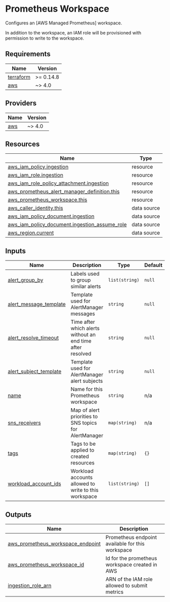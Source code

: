 # Prometheus Workspace

Configures an [AWS Managed Prometheus] workspace.

In addition to the workspace, an IAM role will be provisioned with permission to
write to the workspace.

<!-- BEGIN_TF_DOCS -->
## Requirements

| Name | Version |
|------|---------|
| <a name="requirement_terraform"></a> [terraform](#requirement\_terraform) | >= 0.14.8 |
| <a name="requirement_aws"></a> [aws](#requirement\_aws) | ~> 4.0 |

## Providers

| Name | Version |
|------|---------|
| <a name="provider_aws"></a> [aws](#provider\_aws) | ~> 4.0 |

## Resources

| Name | Type |
|------|------|
| [aws_iam_policy.ingestion](https://registry.terraform.io/providers/hashicorp/aws/latest/docs/resources/iam_policy) | resource |
| [aws_iam_role.ingestion](https://registry.terraform.io/providers/hashicorp/aws/latest/docs/resources/iam_role) | resource |
| [aws_iam_role_policy_attachment.ingestion](https://registry.terraform.io/providers/hashicorp/aws/latest/docs/resources/iam_role_policy_attachment) | resource |
| [aws_prometheus_alert_manager_definition.this](https://registry.terraform.io/providers/hashicorp/aws/latest/docs/resources/prometheus_alert_manager_definition) | resource |
| [aws_prometheus_workspace.this](https://registry.terraform.io/providers/hashicorp/aws/latest/docs/resources/prometheus_workspace) | resource |
| [aws_caller_identity.this](https://registry.terraform.io/providers/hashicorp/aws/latest/docs/data-sources/caller_identity) | data source |
| [aws_iam_policy_document.ingestion](https://registry.terraform.io/providers/hashicorp/aws/latest/docs/data-sources/iam_policy_document) | data source |
| [aws_iam_policy_document.ingestion_assume_role](https://registry.terraform.io/providers/hashicorp/aws/latest/docs/data-sources/iam_policy_document) | data source |
| [aws_region.current](https://registry.terraform.io/providers/hashicorp/aws/latest/docs/data-sources/region) | data source |

## Inputs

| Name | Description | Type | Default | Required |
|------|-------------|------|---------|:--------:|
| <a name="input_alert_group_by"></a> [alert\_group\_by](#input\_alert\_group\_by) | Labels used to group similar alerts | `list(string)` | `null` | no |
| <a name="input_alert_message_template"></a> [alert\_message\_template](#input\_alert\_message\_template) | Template used for AlertManager messages | `string` | `null` | no |
| <a name="input_alert_resolve_timeout"></a> [alert\_resolve\_timeout](#input\_alert\_resolve\_timeout) | Time after which alerts without an end time after resolved | `string` | `null` | no |
| <a name="input_alert_subject_template"></a> [alert\_subject\_template](#input\_alert\_subject\_template) | Template used for AlertManager alert subjects | `string` | `null` | no |
| <a name="input_name"></a> [name](#input\_name) | Name for this Prometheus workspace | `string` | n/a | yes |
| <a name="input_sns_receivers"></a> [sns\_receivers](#input\_sns\_receivers) | Map of alert priorities to SNS topics for AlertManager | `map(string)` | n/a | yes |
| <a name="input_tags"></a> [tags](#input\_tags) | Tags to be applied to created resources | `map(string)` | `{}` | no |
| <a name="input_workload_account_ids"></a> [workload\_account\_ids](#input\_workload\_account\_ids) | Workload accounts allowed to write to this workspace | `list(string)` | `[]` | no |

## Outputs

| Name | Description |
|------|-------------|
| <a name="output_aws_prometheus_workspace_endpoint"></a> [aws\_prometheus\_workspace\_endpoint](#output\_aws\_prometheus\_workspace\_endpoint) | Prometheus endpoint available for this workspace |
| <a name="output_aws_prometheus_workspace_id"></a> [aws\_prometheus\_workspace\_id](#output\_aws\_prometheus\_workspace\_id) | Id for the prometheus workspace created in AWS |
| <a name="output_ingestion_role_arn"></a> [ingestion\_role\_arn](#output\_ingestion\_role\_arn) | ARN of the IAM role allowed to submit metrics |
<!-- END_TF_DOCS -->